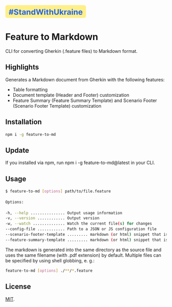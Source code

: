 [![StandWithUkraine](https://raw.githubusercontent.com/vshymanskyy/StandWithUkraine/main/badges/StandWithUkraine.svg)](https://github.com/vshymanskyy/StandWithUkraine/blob/main/docs/README.md)
# Feature to Markdown
CLI for converting  Gherkin (.feature files) to Markdown format. 

## Highlights
Generates a Markdown document from Gherkin with the following features:
- Table formatting
- Document template (Header and Footer) customization
- Feature Summary (Feature Summary Template) and Scenario Footer (Scenario Footer Template) customization

## Installation

```sh
npm i -g feature-to-md
```

## Update
If you installed via npm, run npm i -g feature-to-md@latest in your CLI.

## Usage 
```sh
$ feature-to-md [options] path/to/file.feature

Options:

-h, --help ............... Output usage information
-v, --version ............ Output version
-w, --watch .............. Watch the current file(s) for changes
--config-file ............ Path to a JSON or JS configuration file
--scenario-footer-template ......... markdown (or html) snippet that is inserted after each scenario 
--feature-summary-template ......... markdown (or html) snippet that is appended to the feature abstract 
```

The markdown is generated into the same directory as the source file and uses the same filename (with .pdf extension) by default.
Multiple files can be specified by using shell globbing, e. g.:
```sh
feature-to-md [options] ./**/*.feature
```

## License

[MIT](/license).
